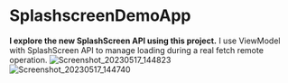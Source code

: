 # SplashscreenDemoApp
**I explore the new SplashScreen API using this project.**
I use ViewModel with SplashScreen API to manage loading during a real fetch remote operation.
![Screenshot_20230517_144823](https://github.com/esoume/SplashscreenDemoApp/assets/7129880/8dcbd522-41e2-4684-b134-93cbe7c23613)
![Screenshot_20230517_144740](https://github.com/esoume/SplashscreenDemoApp/assets/7129880/1503b848-b20e-4497-921f-a1d2c6970cc2)

